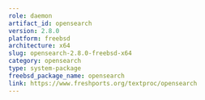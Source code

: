 ```yaml
---
role: daemon
artifact_id: opensearch
version: 2.8.0
platform: freebsd
architecture: x64
slug: opensearch-2.8.0-freebsd-x64
category: opensearch
type: system-package
freebsd_package_name: opensearch
link: https://www.freshports.org/textproc/opensearch
---
```

